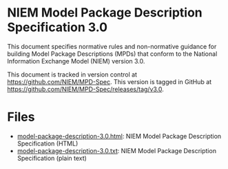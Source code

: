 # NIEM Model Package Description Specification 3.0

This document specifies normative rules and non-normative guidance for building Model Package Descriptions (MPDs) that conform to the National Information Exchange Model (NIEM) version 3.0.

This document is tracked in version control at <https://github.com/NIEM/MPD-Spec>. This version is tagged in GitHub at <https://github.com/NIEM/MPD-Spec/releases/tag/v3.0>.

# Files

- [model-package-description-3.0.html](model-package-description-3.0.html): NIEM Model Package Description Specification (HTML)
- [model-package-description-3.0.txt](model-package-description-3.0.txt): NIEM Model Package Description Specification (plain text)
